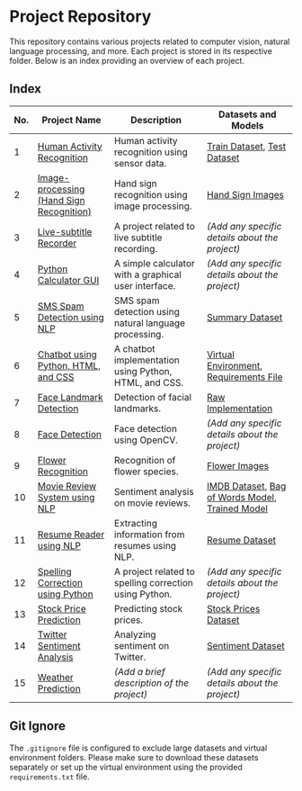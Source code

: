 # Project Repository

This repository contains various projects related to computer vision, natural language processing, and more. Each project is stored in its respective folder. Below is an index providing an overview of each project.

## Index

| No. | Project Name                                         | Description                                            | Datasets and Models                                        |
| --- | ---------------------------------------------------- | ------------------------------------------------------ | ----------------------------------------------------------- |
| 1   | [Human Activity Recognition](./Human%20Activity%20Recognition) | Human activity recognition using sensor data.         | [Train Dataset](./Human%20Activity%20Recognition/train.csv), [Test Dataset](./Human%20Activity%20Recognition/test.csv) |
| 2   | [Image-processing (Hand Sign Recognition)](./Image-processing%20(Hand%20Sign%20Recognition)) | Hand sign recognition using image processing.         | [Hand Sign Images](./Image-processing%20(Hand%20Sign%20Recognition)/data) |
| 3   | [Live-subtitle Recorder](./Live-subtitle%20Recorder) | A project related to live subtitle recording.         | _(Add any specific details about the project)_              |
| 4   | [Python Calculator GUI](./Python%20Calculator%20GUI) | A simple calculator with a graphical user interface. | _(Add any specific details about the project)_              |
| 5   | [SMS Spam Detection using NLP](./SMS%20spam%20detection%20using%20NLP) | SMS spam detection using natural language processing. | [Summary Dataset](./SMS%20spam%20detection%20using%20NLP/summary.csv) |
| 6   | [Chatbot using Python, HTML, and CSS](./chatbot%20using%20python,%20Html%20and%20css) | A chatbot implementation using Python, HTML, and CSS. | [Virtual Environment](./chatbot%20using%20python,%20Html%20and%20css/venv), [Requirements File](./chatbot%20using%20python,%20Html%20and%20css/requirements.txt) |
| 7   | [Face Landmark Detection](./face%20Landmark%20detection) | Detection of facial landmarks.                        | [Raw Implementation](./face%20Landmark%20detection/raw.ipynb) |
| 8   | [Face Detection](./face%20detection)                 | Face detection using OpenCV.                          | _(Add any specific details about the project)_              |
| 9   | [Flower Recognition](./flower%20recognition)         | Recognition of flower species.                        | [Flower Images](./flower%20recognition/flowers)            |
| 10  | [Movie Review System using NLP](./movie%20review%20system%20NLP) | Sentiment analysis on movie reviews.                  | [IMDB Dataset](./movie%20review%20system%20NLP/IMDB-Dataset.csv), [Bag of Words Model](./movie%20review%20system%20NLP/bow.pkl), [Trained Model](./movie%20review%20system%20NLP/model1.pkl) |
| 11  | [Resume Reader using NLP](./resume%20reader%20NLP) | Extracting information from resumes using NLP.        | [Resume Dataset](./resume%20reader%20NLP/UpdatedResumeDataSet.csv) |
| 12  | [Spelling Correction using Python](./spelling%20correction%20using%20python) | A project related to spelling correction using Python. | _(Add any specific details about the project)_              |
| 13  | [Stock Price Prediction](./stock%20price%20prediction) | Predicting stock prices.                              | [Stock Prices Dataset](./stock%20price%20prediction/stonks.csv) |
| 14  | [Twitter Sentiment Analysis](./twitter%20sentiment%20analysis) | Analyzing sentiment on Twitter.                       | [Sentiment Dataset](./twitter%20sentiment%20analysis/Sentiment.csv) |
| 15  | [Weather Prediction](./weather%20prediction)         | _(Add a brief description of the project)_           | _(Add any specific details about the project)_              |

## Git Ignore
The `.gitignore` file is configured to exclude large datasets and virtual environment folders. Please make sure to download these datasets separately or set up the virtual environment using the provided `requirements.txt` file.

